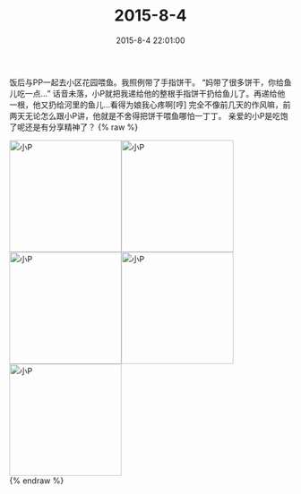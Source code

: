 ﻿---
title: 2015-8-4
date: 2015-8-4 22:01:00
tags:
categories: 妈妈
---
饭后与PP一起去小区花园喂鱼。我照例带了手指饼干。
“妈带了很多饼干，你给鱼儿吃一点…”
话音未落，小P就把我递给他的整根手指饼干扔给鱼儿了。再递给他一根，他又扔给河里的鱼儿…看得为娘我心疼啊[哼]
完全不像前几天的作风嘛，前两天无论怎么跟小P讲，他就是不舍得把饼干喂鱼哪怕一丁丁。
亲爱的小P是吃饱了呢还是有分享精神了？
{% raw %}
<div style="width:500 px">
<div style="float:left; width:100 px"><img src="/images/微信图片_20171011102228.jpg" width="200" alt="小P"></div>
<div style="float:left; width:100 px"><img src="/images/微信图片_20171011102239.jpg" width="200" alt="小P"></div>
<div style="float:left; width:100 px"><img src="/images/微信图片_20171011102259.jpg" width="200" alt="小P"></div>
<div style="float:left; width:100 px"><img src="/images/微信图片_20171011102309.jpg" width="200" alt="小P"></div>
<div style="float:left; width:100 px"><img src="/images/微信图片_20171011102317.jpg" width="200" alt="小P"></div>
<div style="clear:both"></div>
</div>
{% endraw %}